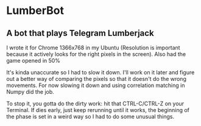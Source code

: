 # LumberBot
## A bot that plays Telegram Lumberjack

I wrote it for Chrome 1366x768 in my Ubuntu (Resolution is important because it actively looks for the right pixels in the screen). Also had the game opened in 50%

It's kinda unaccurate so I had to slow it down. I'll work on it later and figure out a better way of comparing the pixels so that it doesn't do the wrong movements. For now slowing it down and using correlation matching in Numpy did the job.

To stop it, you gotta do the dirty work: hit that CTRL-C/CTRL-Z on your Terminal.
If dies early, just keep rerunning until it works, the beginning of the phase is set in a weird way so I had to do some unusual things.
